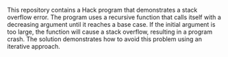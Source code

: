 This repository contains a Hack program that demonstrates a stack overflow error. The program uses a recursive function that calls itself with a decreasing argument until it reaches a base case. If the initial argument is too large, the function will cause a stack overflow, resulting in a program crash. The solution demonstrates how to avoid this problem using an iterative approach.